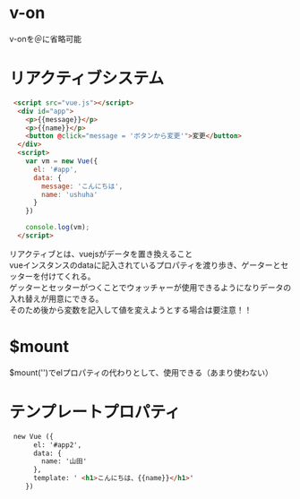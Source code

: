 # v-on
v-onを＠に省略可能



# リアクティブシステム
```html
 <script src="vue.js"></script>
  <div id="app">
    <p>{{message}}</p>
    <p>{{name}}</p>
    <button @click="message = 'ボタンから変更'">変更</button>
  </div>
  <script>
    var vm = new Vue({
      el: '#app',
      data: {
        message: 'こんにちは',
        name: 'ushuha'
      }
    })

    console.log(vm);
  </script>
```
リアクティブとは、vuejsがデータを置き換えること  
vueインスタンスのdataに記入されているプロパティを渡り歩き、ゲーターとセッターを付けてくれる。  
ゲッターとセッターがつくことでウォッチャーが使用できるようになりデータの入れ替えが用意にできる。  
そのため後から変数を記入して値を変えようとする場合は要注意！！

# $mount
$mount('')でelプロパティの代わりとして、使用できる（あまり使わない）

# テンプレートプロパティ
```html
 new Vue ({
      el: '#app2',
      data: {
        name: '山田'
      },
      template: ' <h1>こんにちは、{{name}}</h1>'
    })
```
